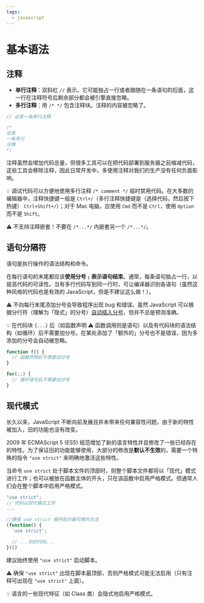 ```yaml
---
tags:
  - javascript
---
```


# 基本语法

## 注释
* **单行注释**：双斜杠 `//` 表示。它可能独占一行或者跟随在一条语句的后面，这一行在注释符号后剩余部分都会被引擎直接忽略。
* **多行注释**：用 `/* */` 包含注释块。注释的内容被忽略了。

```javascript
// 这是一条单行注释

/*
这是
一条多行
注释
*/
```

注释虽然会增加代码总量，但很多工具可以在把代码部署到服务器之前缩减代码，这些工具会移除注释，因此日常开发中，多使用注释对我们的生产没有任何负面影响。

:bulb: 调试代码可以方便地使用多行注释 `/* comment */` 临时禁用代码。在大多数的编辑器中，注释快捷键一般是 `Ctrl+/`（多行注释快捷键是（选择代码，然后按下热键） `Ctrl+Shift+/`）；对于 Mac 电脑，应使用 `Cmd` 而不是 `Ctrl`，使用 `Option` 而不是 `Shift`。

:warning: 不支持注释嵌套！不要在 `/*...*/` 内嵌套另一个 `/*...*/`。

## 语句分隔符
语句是执行操作的语法结构和命令。

在每行语句的末尾都应该**使用分号 `;` 表示语句结束**。通常，每条语句独占一行，以提高代码的可读性。当有多行代码写到同一行时，可让编译器识别各语句（虽然这种风格的代码也是有效的 JavaScript，但是不建议这么做！）。

:warning: 不向每行末尾添加分号会导致程序出现 bug 和错误。虽然 JavaScript 可以根据分行符（理解为「隐式」的分号）[自动插入分号](https://tc39.es/ecma262/#sec-automatic-semicolon-insertion)，但并不总是预测准确。

:bulb: 在代码块 `{...}` 后（如函数声明 :warning: 函数调用则是语句）以及有代码块的语法结构（如循环）后不需要加分号。在某处添加了「额外的」分号也不是错误，因为多添加的分号会自动被忽略。

```js
function f() {
  // 函数声明后不需要加分号
}

for(;;) {
  // 循环语句后不需要加分号
}
```

## 现代模式
长久以来，JavaScript 不断向前发展且并未带来任何兼容性问题，由于新的特性被加入，旧的功能也没有改变。

2009 年 ECMAScript 5 (ES5) 规范增加了新的语言特性并且修改了一些已经存在的特性。为了保证旧的功能能够使用，大部分的修改是**默认不生效**的，需要一个特殊的指令 `"use strict"` 来明确地激活这些特性。

当命令 `use strict` 处于脚本文件的顶部时，则整个脚本文件都将以「现代」模式进行工作；也可以被放在函数主体的开头，只在该函数中启用严格模式。但通常人们会在整个脚本中启用严格模式。

```js
"use strict";
// 代码以现代模式工作
...

//确保 use strict 被开启的最可靠的方法
(function() {
  'use strict';

  // ...你的代码...
})()
```
建议始终使用 `"use strict"` 启动脚本。

:warning: 确保 `"use strict"` 出现在脚本最顶部，否则严格模式可能无法启用（只有注释可出现在 `"use strict"` 上面）。

:bulb: 语言的一些现代特征（如 Class 类）会隐式地启用严格模式。